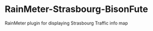 RainMeter-Strasbourg-BisonFute
==============================

RainMeter plugin for displaying Strasbourg Traffic info map
